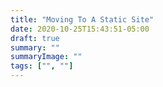 ```yaml
---
title: "Moving To A Static Site"
date: 2020-10-25T15:43:51-05:00
draft: true
summary: ""
summaryImage: ""
tags: ["", ""]
---
```



